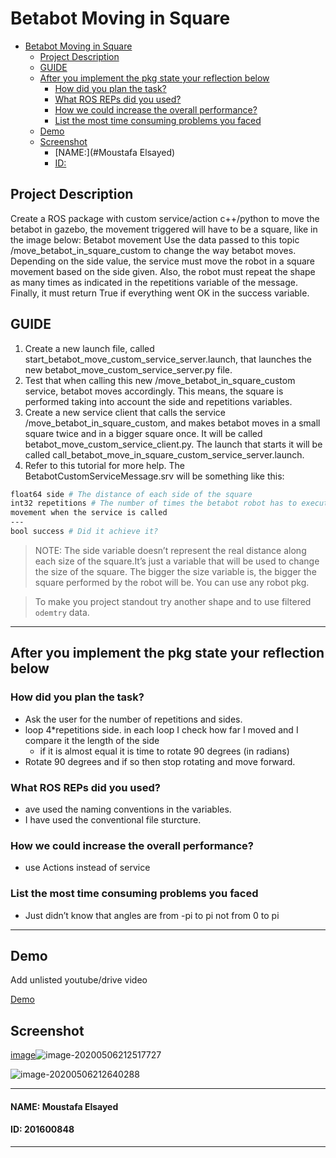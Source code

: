 # Betabot Moving in Square

- [Betabot Moving in Square](#betabot-moving-in-square)
  - [Project Description](#project-description)
  - [GUIDE](#guide)
  - [After you implement the pkg state your reflection below](#after-you-implement-the-pkg-state-your-reflection-below)
    - [How did you plan the task?](#how-did-you-plan-the-task)
    - [What ROS REPs did you used?](#what-ros-reps-did-you-used)
    - [How we could increase the overall performance?](#how-we-could-increase-the-overall-performance)
    - [List the most time consuming problems you faced](#list-the-most-time-consuming-problems-you-faced)
  - [Demo](#demo)
  - [Screenshot](#screenshot)
      - [NAME:](#Moustafa Elsayed)
      - [ID:](#id)

## Project Description 

Create a ROS package with custom service/action c++/python to move the betabot in gazebo, the movement
triggered will have to be a square, like in the image below:
Betabot movement Use the data passed to this topic /move_betabot_in_square_custom to change the way
betabot moves. Depending on the side value, the service must move the robot in a square
movement based on the side given. Also, the robot must repeat the shape as many times as
indicated in the repetitions variable of the message. Finally, it must return True if everything
went OK in the success variable.


## GUIDE

1. Create a new launch file, called start_betabot_move_custom_service_server.launch,
that launches the new betabot_move_custom_service_server.py file.
2. Test that when calling this new /move_betabot_in_square_custom service, betabot
moves accordingly. This means, the square is performed taking into account the side
and repetitions variables.
3. Create a new service client that calls the service /move_betabot_in_square_custom,
and makes betabot moves in a small square twice and in a bigger square once.
It will be called betabot_move_custom_service_client.py. The launch that starts it will
be called call_betabot_move_in_square_custom_service_server.launch.
4. Refer to this tutorial for more help.
The BetabotCustomServiceMessage.srv will be something like this:

```sh
float64 side # The distance of each side of the square
int32 repetitions # The number of times the betabot robot has to execute the square
movement when the service is called
---
bool success # Did it achieve it?
```

>NOTE: The side variable doesn’t represent the real distance along each size of the square.It’s just a variable that will be used to change the size of the square. The bigger the size variable is, the bigger the square performed by the robot will be. You can use any robot pkg.

>To make you project standout try another shape and to use filtered `odemtry` data.

---

## After you implement the pkg state your reflection below

### How did you plan the task?

- Ask the user for the number of repetitions and sides.
- loop 4*repetitions side. in each loop I check how far I moved and I compare it the length of the side
  - if it is almost equal it is time to rotate 90 degrees (in radians)
- Rotate 90 degrees and if so then stop rotating and move forward.

### What ROS REPs did you used?

-  ave used the naming conventions in the variables.
- I have used the conventional file sturcture.

### How we could increase the overall performance?

- use Actions instead of service

### List the most time consuming problems you faced

- Just didn’t know that angles are from -pi to pi not from 0 to pi

---

## Demo
Add unlisted youtube/drive video

[Demo](https://youtu.be/SQG1vZMbusE)

## Screenshot

[image]()![image-20200506212517727](/home/mostafa-7/.config/Typora/typora-user-images/image-20200506212517727.png)

![image-20200506212640288](/home/mostafa-7/.config/Typora/typora-user-images/image-20200506212640288.png)

---

#### NAME: Moustafa Elsayed
#### ID: 201600848

---
